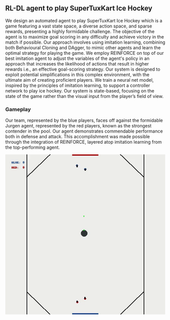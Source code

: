## RL-DL agent to play SuperTuxKart Ice Hockey

We design an automated agent to play SuperTuxKart Ice Hockey which is a game featuring a vast state space, a diverse action space, and sparse rewards, presenting a highly formidable challenge. The objective of the agent is to maximize goal scoring in any 
difficulty and achieve victory in the match if possible. Our approach involves using imitation learning, combining both Behavioural Cloning and DAgger, to mimic other agents and learn the optimal strategy for playing the game. We employ REINFORCE on top of 
our best imitation agent to adjust the variables of the agent's policy in an approach that increases the likelihood of actions that result in higher rewards i.e., an effective goal-scoring strategy. Our system is designed to exploit potential simplifications 
in this complex environment, with the ultimate aim of creating proficient players. We train a neural net model, inspired by the principles of imitation learning, to support a controller network to play ice hockey. Our system is state-based, focusing on the 
state of the game rather than the visual input from the player’s field of view.


### Gameplay 
Our team, represented by the blue players, faces off against the formidable Jurgen agent, represented by the red players, known as the strongest contender in the pool. Our agent demonstrates commendable performance both in defense and attack. This accomplishment was made possible through the integration of REINFORCE, layered atop imitation learning from the top-performing agent.

<p align="center">
  <img src="https://github.com/emmanuelrajapandian/SuperTuxKart-Ice-Hockey/blob/main/tournament-run.gif" alt="animated" />
</p>
